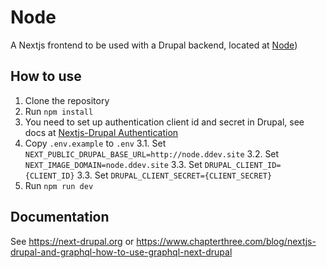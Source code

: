 # Node

A Nextjs frontend to be used with a Drupal backend, located at [Node](https://github.com/nkoporec/node))

## How to use

1. Clone the repository
2. Run `npm install`
3. You need to set up authentication client id and secret in Drupal, see docs at [Nextjs-Drupal Authentication](https://next-drupal.org/learn/graphql/configure-authentication)
4. Copy `.env.example` to `.env`
  3.1. Set  `NEXT_PUBLIC_DRUPAL_BASE_URL=http://node.ddev.site`
  3.2. Set  `NEXT_IMAGE_DOMAIN=node.ddev.site`
  3.3. Set  `DRUPAL_CLIENT_ID={CLIENT_ID}`
  3.3. Set  `DRUPAL_CLIENT_SECRET={CLIENT_SECRET}`
5. Run `npm run dev`

## Documentation

See https://next-drupal.org or https://www.chapterthree.com/blog/nextjs-drupal-and-graphql-how-to-use-graphql-next-drupal
